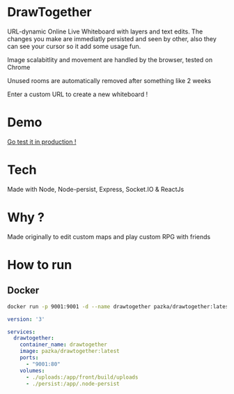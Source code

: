 # DrawTogether

URL-dynamic Online Live Whiteboard with layers and text edits. The changes you make are immediatly persisted and seen by other, also they can see your cursor so it add some usage fun. 

Image scalabitlity and movement are handled by the browser, tested on Chrome

Unused rooms are automatically removed after something like 2 weeks

Enter a custom URL to create a new whiteboard !

# Demo 

[Go test it in production !](https://draw.hosh.it/Demo)

# Tech

Made with Node, Node-persist, Express, Socket.IO & ReactJs

# Why ?

Made originally to edit custom maps and play custom RPG with friends

# How to run

## Docker

```bash
docker run -p 9001:9001 -d --name drawtogether pazka/drawtogether:latest -v ./uploads:/app/front/build/uploads
```

```.yml
version: '3'

services:
  drawtogether:
    container_name: drawtogether
    image: pazka/drawtogether:latest
    ports:
      - "9001:80"
    volumes:
      - ./uploads:/app/front/build/uploads
      - ./persist:/app/.node-persist
```